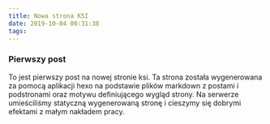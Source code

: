 ```yaml
---
title: Nowa strona KSI
date: 2019-10-04 00:31:38
tags:
---
```


### Pierwszy post 

To jest pierwszy post na nowej stronie ksi. Ta strona została wygenerowana za pomocą aplikacji hexo
na podstawie plików markdown z postami i podstronami oraz motywu definiującego wygląd strony. 
Na serwerze umieściliśmy statyczną wygenerowaną stronę i cieszymy się dobrymi efektami z małym nakładem pracy.
